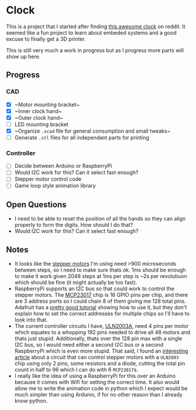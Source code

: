 # Clock
This is a project that I started after finding [this awesome clock](https://clockclock.com/) on reddit. It seemed like a fun project to learn about embeded systems and a good excuse to finally get a 3D printer.

This is still very much a work in progress but as I progress more parts will show up here.

## Progress
### CAD
- [x] ~Motor mounting bracket~
- [x] ~Inner clock hand~
- [x] ~Outer clock hand~
- [ ] LED mounting bracket
- [x] ~Organize `.scad` file for general consumption and small tweaks~
- [ ] Generate `.stl` files for all independant parts for printing

### Controller
- [ ] Decide between Arduino or RaspberryPi
- [ ] Would I2C work for this? Can it select fast enough?
- [ ] Stepper motor control code
- [ ] Game loop style animation library

## Open Questions
- I need to be able to reset the position of all the hands so they can align properly to form the digits. How should I do that?
- Would I2C work for this? Can it select fast enough?

## Notes
- It looks like the [stepper motors](https://www.elegoo.com/product/elegoo-5-sets-28byj-48-5v-stepper-motor-uln2003-motor-driver-board-for-arduino/) I'm using need >900 microseconds between steps, so I need to make sure thats ok. 1ms should be enough to make it work given 2048 steps at 1ms per step is ~2s per revolutiuon which should be fine (it might actually be too fast).
- RaspberryPi supports an I2C bus so that could work to control the stepper motors. The [MCP23017](https://www.adafruit.com/product/732) chip is 16 GPIO pins per chip, and there are 3 address ports so I could chain 8 of them giving me 128 total pins. Adafruit has a [pretty good tutorial](https://learn.adafruit.com/mcp230xx-gpio-expander-on-the-raspberry-pi/hooking-it-all-up) showing how to use it, but they don't explain how to set the correct addresses for multiple chips so I'll have to look into that.
- The current controller circuits I have, [ULN2003A](https://en.wikipedia.org/wiki/ULN2003A), need 4 pins per motor which equates to a whopping 192 pins needed to drive all 48 motors and thats just stupid. Additionally, thats over the 128 pin max with a single I2C bus, so I would need either a second I2C bus or a second RaspberryPi which is even more stupid. That said, I found an [interesting article](http://www.tigoe.net/pcomp/code/circuits/motors/stepper-motors/) about a circuit that can control stepper motors with a `ULN2003` chip using only 2 pins, some resistors and a diode, cutting the total pin count in half to 96 which I can do with 6 `MCP23017`s.
- I really like the idea of using a RaspberryPi for this over an Arduino because it comes with Wifi for setting the correct time. It also would allow me to write the animation code in python which I expect would be much simpler than using Ardunio, if for no other reason than I already know python.
